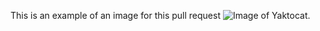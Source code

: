 This is an example of an image for this pull request
![Image of Yaktocat](https://octodex.github.com/images/yaktocat.png). 
